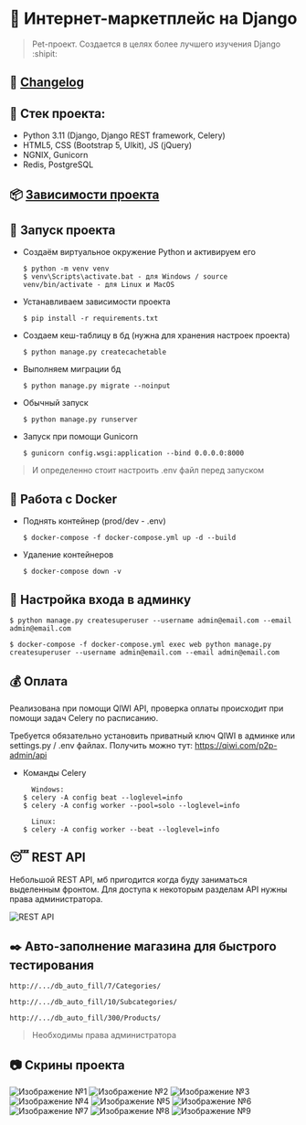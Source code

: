 # :poop: Интернет-маркетплейс на Django
> Pet-проект. Создается в целях более лучшего изучения Django :shipit:

## :memo: [Changelog](https://github.com/Re-Gelu/Sample_shop/blob/master/changelog.txt)

## :triangular_ruler: Стек проекта: 
- Python 3.11 (Django, Django REST framework, Celery)
- HTML5, CSS (Bootstrap 5, UIkit), JS (jQuery)
- NGNIX, Gunicorn
- Redis, PostgreSQL

## :package: [Зависимости проекта](https://github.com/Re-Gelu/Sample_shop/blob/master/requirements.txt)

## :wrench: Запуск проекта

- Создаём виртуальное окружение Python и активируем его

  ```
  $ python -m venv venv
  $ venv\Scripts\activate.bat - для Windows / source venv/bin/activate - для Linux и MacOS
  ```

- Устанавливаем зависимости проекта

  ```
  $ pip install -r requirements.txt
  ```
  
- Создаем кеш-таблицу в бд (нужна для хранения настроек проекта)

  ```
  $ python manage.py createcachetable
  ```

- Выполняем миграции бд

  ```
  $ python manage.py migrate --noinput
  ```
  
- Обычный запуск

  ```
  $ python manage.py runserver
  ``` 

- Запуск при помощи Gunicorn

  ```
  $ gunicorn config.wsgi:application --bind 0.0.0.0:8000
  ```
  
> И определенно стоит настроить .env файл перед запуском


## :whale: Работа с Docker

- Поднять контейнер (prod/dev - .env)
  ```
  $ docker-compose -f docker-compose.yml up -d --build
  ```

- Удаление контейнеров

  ```
  $ docker-compose down -v
  ```

## :closed_lock_with_key: Настройка входа в админку

```
$ python manage.py createsuperuser --username admin@email.com --email admin@email.com
```
```
$ docker-compose -f docker-compose.yml exec web python manage.py createsuperuser --username admin@email.com --email admin@email.com
```

## :moneybag: Оплата

Реализована при помощи QIWI API, проверка оплаты происходит при помощи задач Celery по расписанию.

Требуется обязательно установить приватный ключ QIWI в админке или settings.py / .env файлах.
Получить можно тут: https://qiwi.com/p2p-admin/api

- Команды Celery 

  ```
    Windows:
  $ celery -A config beat --loglevel=info
  $ celery -A config worker --pool=solo --loglevel=info
  
    Linux:
  $ celery -A config worker --beat --loglevel=info
  ```
  
## :sleeping: REST API

Небольшой REST API, мб пригодится когда буду заниматься выделенным фронтом. Для доступа к некоторым разделам API нужны права администратора.

![REST API](https://user-images.githubusercontent.com/75813517/205884672-97a00e2e-3978-49ce-a769-faef4479ddbc.png)

## :black_nib: Авто-заполнение магазина для быстрого тестирования

```
http://.../db_auto_fill/7/Categories/
```
```
http://.../db_auto_fill/10/Subcategories/
```
```
http://.../db_auto_fill/300/Products/
```

> Необходимы права администратора
  
## :camera: Скрины проекта
![Изображение №1](https://user-images.githubusercontent.com/75813517/199733106-cda4086c-11d1-431b-a853-0b00bdeb165f.png)
![Изображение №2](https://user-images.githubusercontent.com/75813517/199733450-389a54c8-18d5-4f43-b9c8-ddaeab7486c9.png)
![Изображение №3](https://user-images.githubusercontent.com/75813517/199733692-bf94269c-043a-45d9-818a-8430408c75e7.png)
![Изображение №4](https://user-images.githubusercontent.com/75813517/199733891-7cf053ef-2f34-43bb-bb8e-d247c6f5ba80.png)
![Изображение №5](https://user-images.githubusercontent.com/75813517/199734053-debf4bfa-14cd-4771-9414-af2f56fe2bc6.png)
![Изображение №6](https://user-images.githubusercontent.com/75813517/199734154-a2008491-838e-4af6-96a8-0775d38821c8.png)
![Изображение №7](https://user-images.githubusercontent.com/75813517/199734251-e7d27528-c5ac-4bb0-9a61-b8c290af1232.png)
![Изображение №8](https://user-images.githubusercontent.com/75813517/214181643-c3f95e35-616a-4281-b875-a4c10def33be.png)
![Изображение №9](https://user-images.githubusercontent.com/75813517/214181841-eb8f48de-13cf-4b59-a10d-e1a7e7da467e.png)



